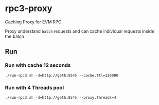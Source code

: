 # rpc3-proxy

Caching Proxy for EVM RPC.

Proxy understand `batch` requests and can cache individual requests inside the batch


## Run 

### Run with cache 12 seconds

```
./run-rpc3.sh -d=http://geth:8545 --cache.ttl=120000
```

### Run with 4 Threads pool 

```
./run-rpc3.sh -d=http://geth:8545 --proxy.threads=4
```
